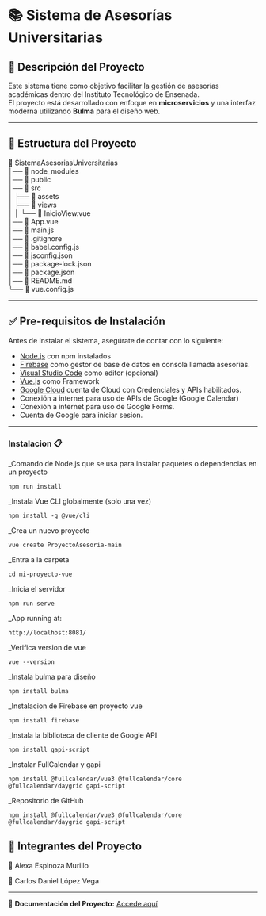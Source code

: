 # 📚 Sistema de Asesorías Universitarias  

## 📝 Descripción del Proyecto  
Este sistema tiene como objetivo facilitar la gestión de asesorías académicas dentro del Instituto Tecnológico de Ensenada.  
El proyecto está desarrollado con enfoque en **microservicios** y una interfaz moderna utilizando **Bulma** para el diseño web.  

---

## 📁 Estructura del Proyecto
📁 SistemaAsesoriasUniversitarias  
│── 📁 node_modules  
│── 📁 public  
│── 📁 src  
│   ├── 📁 assets  
│   ├── 📁 views  
│   │   └── 📄 InicioView.vue  
│── 📄 App.vue  
│── 📄 main.js  
│── 📄 .gitignore  
│── 📄 babel.config.js  
│── 📄 jsconfig.json  
│── 📄 package-lock.json  
│── 📄 package.json  
│── 📄 README.md  
└── 📄 vue.config.js  


---

## ✅ Pre-requisitos de Instalación  

Antes de instalar el sistema, asegúrate de contar con lo siguiente:  

- [Node.js](https://nodejs.org/) con npm instalados  
- [Firebase](https://console.firebase.google.com/project/asesorias-32539/firestore/databases/-default-/data/~2FAsesorado~2Falumna@ite.edu.mx~2Fobservaciones~2Fomxqh9Lh0PFNiJ0SqqNM) como gestor de base de datos en consola llamada asesorias.
- [Visual Studio Code](https://code.visualstudio.com/) como editor (opcional)
- [Vue.js](https://vuejs.org/guide/quick-start.html) como Framework
- [Google Cloud](https://console.cloud.google.com/apis/library/browse?inv=1&invt=Abywwg&project=asesorias-459817) cuenta de Cloud con Credenciales y APIs habilitados.
- Conexión a internet para uso de APIs de Google (Google Calendar)
- Conexión a internet para uso de Google Forms.
- Cuenta de Google para iniciar sesion.

---

### Instalacion 📋

_Comando de Node.js que se usa para instalar paquetes o dependencias en un proyecto

```
npm run install
```
_Instala Vue CLI globalmente (solo una vez)

```
npm install -g @vue/cli
```
_Crea un nuevo proyecto 

```
vue create ProyectoAsesoria-main
```
_Entra a la carpeta 

```
cd mi-proyecto-vue
```
_Inicia el servidor 

```
npm run serve
```
_App running at:

```
http://localhost:8081/
```
_Verifica version de vue

```
vue --version
```
_Instala bulma para diseño

```
npm install bulma
```
_Instalacion de Firebase en proyecto vue

```
npm install firebase

```
_Instala la biblioteca de cliente de Google API

```
npm install gapi-script

```
_Instalar FullCalendar y gapi

```
npm install @fullcalendar/vue3 @fullcalendar/core @fullcalendar/daygrid gapi-script

```
_Repositorio de GitHub

```
npm install @fullcalendar/vue3 @fullcalendar/core @fullcalendar/daygrid gapi-script

```


## 👥 Integrantes del Proyecto
👤 Alexa Espinoza Murillo <br>

👤 Carlos Daniel López Vega <br>



---

📄 **Documentación del Proyecto:** [Accede aquí](https://docs.google.com/document/d/1jm7XVzMNtXdvODL4rA-e8vWEbzKD7CJ24IId1VVeDOU/edit?usp=sharing)  



